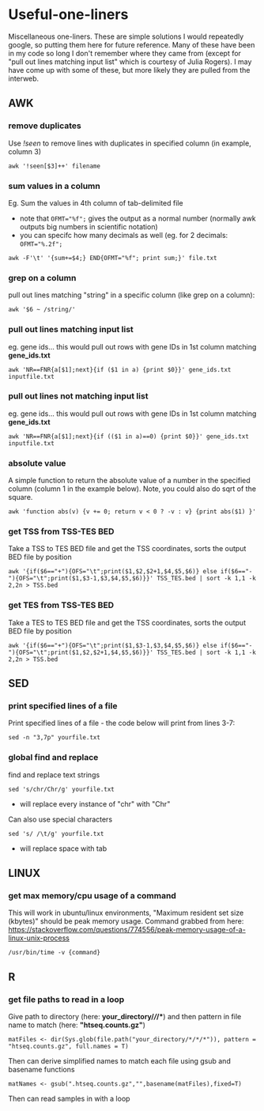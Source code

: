 # Useful-one-liners
Miscellaneous one-liners. These are simple solutions I would repeatedly google, so putting them here for future reference. Many of these have been in my code so long I don't remember where they came from (except for "pull out lines matching input list" which is courtesy of Julia Rogers). I may have come up with some of these, but more likely they are pulled from the interweb.


## AWK

### remove duplicates

Use *!seen* to remove lines with duplicates in specified column (in example, column 3)
```
awk '!seen[$3]++' filename
```

### sum values in a column
Eg. Sum the values in 4th column of tab-delimited file
- note that ```OFMT="%f";``` gives the output as a normal number (normally awk outputs big numbers in scientific notation)
- you can specifc how many decimals as well (eg. for 2 decimals: ```OFMT="%.2f";```
```
awk -F'\t' '{sum+=$4;} END{OFMT="%f"; print sum;}' file.txt
```


### grep on a column

pull out lines matching "string" in a specific column (like grep on a column):
```
awk '$6 ~ /string/' 
```

### pull out lines matching input list
eg. gene ids... this would pull out rows with gene IDs in 1st column matching **gene_ids.txt**
```
awk 'NR==FNR{a[$1];next}{if ($1 in a) {print $0}}' gene_ids.txt inputfile.txt
```

### pull out lines not matching input list
eg. gene ids... this would pull out rows with gene IDs in 1st column matching **gene_ids.txt**
```
awk 'NR==FNR{a[$1];next}{if (($1 in a)==0) {print $0}}' gene_ids.txt inputfile.txt
```

### absolute value
A simple function to return the absolute value of a number in the specified column (column 1 in the example below). Note, you could also do sqrt of the square.
```
awk 'function abs(v) {v += 0; return v < 0 ? -v : v} {print abs($1) }'
```


### get TSS from TSS-TES BED
Take a TSS to TES BED file and get the TSS coordinates, sorts the output BED file by position
```
awk '{if($6=="+"){OFS="\t";print($1,$2,$2+1,$4,$5,$6)} else if($6=="-"){OFS="\t";print($1,$3-1,$3,$4,$5,$6)}}' TSS_TES.bed | sort -k 1,1 -k 2,2n > TSS.bed
```

### get TES from TSS-TES BED
Take a TES to TES BED file and get the TSS coordinates, sorts the output BED file by position
```
awk '{if($6=="+"){OFS="\t";print($1,$3-1,$3,$4,$5,$6)} else if($6=="-"){OFS="\t";print($1,$2,$2+1,$4,$5,$6)}}' TSS_TES.bed | sort -k 1,1 -k 2,2n > TSS.bed
```

## SED

### print specified lines of a file
Print specified lines of a file - the code below will print from lines 3-7:
```
sed -n "3,7p" yourfile.txt
```

### global find and replace
find and replace text strings
```
sed 's/chr/Chr/g' yourfile.txt
```
- will replace every instance of "chr" with "Chr"

Can also use special characters
```
sed 's/ /\t/g' yourfile.txt
```
- will replace space with tab



## LINUX

### get max memory/cpu usage of a command
This will work in ubuntu/linux environments, "Maximum resident set size (kbytes)" should be peak memory usage. Command grabbed from here: https://stackoverflow.com/questions/774556/peak-memory-usage-of-a-linux-unix-process
```
/usr/bin/time -v {command}
```


## R

### get file paths to read in a loop

Give path to directory (here: __your_directory/*/*/*__) and then pattern in file name to match (here: __"htseq.counts.gz"__)
```
matFiles <- dir(Sys.glob(file.path("your_directory/*/*/*")), pattern = "htseq.counts.gz", full.names = T)
```
Then can derive simplified names to match each file using gsub and basename functions
```
matNames <- gsub(".htseq.counts.gz","",basename(matFiles),fixed=T)
```
Then can read samples in with a loop
```

```
